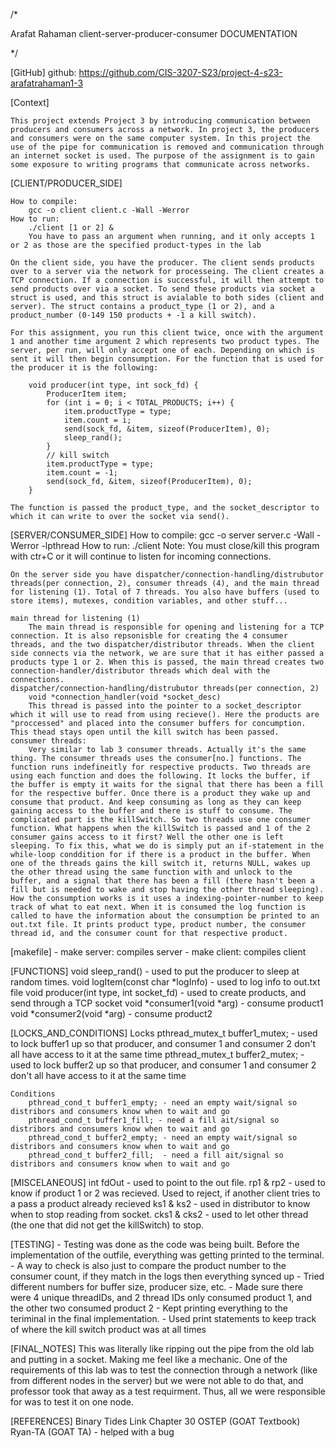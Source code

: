 /*

Arafat Rahaman
client-server-producer-consumer
DOCUMENTATION

*/

[GitHub]
    github: https://github.com/CIS-3207-S23/project-4-s23-arafatrahaman1-3

[Context]

    This project extends Project 3 by introducing communication between producers and consumers across a network. In project 3, the producers and consumers were on the same computer system. In this project the use of the pipe for communication is removed and communication through an internet socket is used. The purpose of the assignment is to gain some exposure to writing programs that communicate across networks.

[CLIENT/PRODUCER_SIDE]

    How to compile:
        gcc -o client client.c -Wall -Werror
    How to run:
        ./client [1 or 2] &
        You have to pass an argument when running, and it only accepts 1 or 2 as those are the specified product-types in the lab

    On the client side, you have the producer. The client sends products over to a server via the network for processeing. The client creates a TCP connection. If a connection is successful, it will then attempt to send products over via a socket. To send these products via socket a struct is used, and this struct is avialable to both sides (client and server). The struct contains a product_type (1 or 2), and a product_number (0-149 150 products + -1 a kill switch).

    For this assignment, you run this client twice, once with the argument 1 and another time argument 2 which represents two product types. The server, per run, will only accept one of each. Depending on which is sent it will then begin consumption. For the function that is used for the producer it is the following:

        void producer(int type, int sock_fd) {
            ProducerItem item; 
            for (int i = 0; i < TOTAL_PRODUCTS; i++) {
                item.productType = type;
                item.count = i;
                send(sock_fd, &item, sizeof(ProducerItem), 0);
                sleep_rand();
            }
            // kill switch
            item.productType = type;
            item.count = -1;
            send(sock_fd, &item, sizeof(ProducerItem), 0);
        }
    
    The function is passed the product_type, and the socket_descriptor to which it can write to over the socket via send().

[SERVER/CONSUMER_SIDE]
    How to compile:
        gcc -o server server.c -Wall -Werror -lpthread
    How to run:
        ./client
    Note:
        You must close/kill this program with ctr+C or it will continue to listen for incoming connections.
    
    On the server side you have dispatcher/connection-handling/distrubutor threads(per connection, 2), consumer threads (4), and the main thread for listening (1). Total of 7 threads. You also have buffers (used to store items), mutexes, condition variables, and other stuff...

    main thread for listening (1)
        The main thread is responsible for opening and listening for a TCP connection. It is also repsonisble for creating the 4 consumer threads, and the two dispatcher/distributor threads. When the client side connects via the network, we are sure that it has either passed a products type 1 or 2. When this is passed, the main thread creates two connection-handler/distributor threads which deal with the connections. 
    dispatcher/connection-handling/distrubutor threads(per connection, 2)
        void *connection_handler(void *socket_desc)
        This thread is passed into the pointer to a socket_descriptor which it will use to read from using recieve(). Here the products are "proccessed" and placed into the consumer buffers for concumption. This thead stays open until the kill switch has been passed.
    consumer threads:
        Very similar to lab 3 consumer threads. Actually it's the same thing. The consumer threads uses the consumer[no.] functions. The function runs indefineitly for respective products. Two threads are using each function and does the following. It locks the buffer, if the buffer is empty it waits for the signal that there has been a fill for the respective buffer. Once there is a product they wake up and consume that product. And keep consuming as long as they can keep gaining access to the buffer and there is stuff to consume. The complicated part is the killSwitch. So two threads use one consumer function. What happens when the killSwitch is passed and 1 of the 2 consumer gains access to it first? Well the other one is left sleeping. To fix this, what we do is simply put an if-statement in the while-loop conddition for if there is a product in the buffer. When one of the threads gains the kill switch it, returns NULL, wakes up the other thread using the same function with and unlock to the buffer, and a signal that there has been a fill (there hasn't been a fill but is needed to wake and stop having the other thread sleeping). How the consumption works is it uses a indexing-pointer-number to keep track of what to eat next. When it is consumed the log function is called to have the information about the consumption be printed to an out.txt file. It prints product type, product number, the consumer thread id, and the consumer count for that respective product.

[makefile]
    - make server: compiles server
    - make client: compiles client

[FUNCTIONS]
    void sleep_rand() - used to put the producer to sleep at random times.
    void logItem(const char *logInfo) - used to log info to out.txt file
    void producer(int type, int socket_fd) - used to create products, and send through a TCP socket
    void *consumer1(void *arg) - consume product1
    void *consumer2(void *arg) - consume product2

[LOCKS_AND_CONDITIONS]
    Locks
        pthread_mutex_t buffer1_mutex; - used to lock buffer1 up so that producer, and consumer 1 and consumer 2 don't all have access to it at the same time
        pthread_mutex_t buffer2_mutex; - used to lock buffer2 up so that producer, and consumer 1 and consumer 2 don't all have access to it at the same time

    Conditions
        pthread_cond_t buffer1_empty; - need an empty wait/signal so distribors and consumers know when to wait and go
        pthread_cond_t buffer1_fill; - need a fill ait/signal so distribors and consumers know when to wait and go
        pthread_cond_t buffer2_empty; - need an empty wait/signal so distribors and consumers know when to wait and go
        pthread_cond_t buffer2_fill;  - need a fill ait/signal so distribors and consumers know when to wait and go

[MISCELANEOUS]
    int fdOut - used to point to the out file.
    rp1 & rp2 - used to know if product 1 or 2 was recieved. Used to reject, if another client tries to a pass a product already recieved
    ks1 & ks2 - used in distributor to know when to stop reading from socket.
    cks1 & cks2 - used to let other thread (the one that did not get the killSwitch) to stop.

[TESTING]
    - Testing was done as the code was being built. Before the implementation of the outfile, everything was getting printed to the terminal.
    - A way to check is also just to compare the product number to the consumer count, if they match in the logs then everything synced up
    - Tried different numbers for buffer size, producer size, etc.
    - Made sure there were 4 unique threadIDs, and 2 thread IDs only consumed product 1, and the other two consumed product 2
    - Kept printing everything to the teriminal in the final implementation.
    - Used print statements to keep track of where the kill switch product was at all times

[FINAL_NOTES]
    This was literally like ripping out the pipe from the old lab and putting in a socket. Making me feel like a mechanic. One of the requirements of this lab was to test the connection through a network (like from different nodes in the server) but we were not able to do that, and professor took that away as a test requirment. Thus, all we were responsible for was to test it on one node.

[REFERENCES]
    Binary Tides Link
    Chapter 30 OSTEP (GOAT Textbook)
    Ryan-TA (GOAT TA) - helped with a bug



    
    

    


